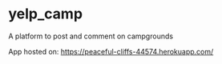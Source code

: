 # yelp_camp
A platform to post and comment on campgrounds

App hosted on: https://peaceful-cliffs-44574.herokuapp.com/
